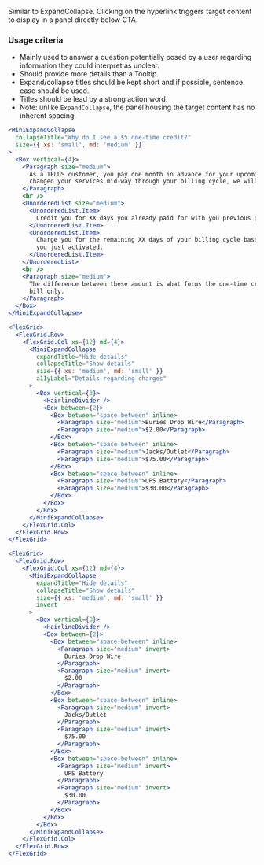 Similar to ExpandCollapse. Clicking on the hyperlink triggers target content to display in a panel directly below CTA.

### Usage criteria

- Mainly used to answer a question potentially posed by a user regarding information they could interpret as unclear.
- Should provide more details than a Tooltip.
- Expand/collapse titles should be kept short and if possible, sentence case should be used.
- Titles should be lead by a strong action word.
- Note: unlike `ExpandCollapse`, the panel housing the target content has no inherent spacing.

```jsx
<MiniExpandCollapse
  collapseTitle="Why do I see a $5 one-time credit?"
  size={{ xs: 'small', md: 'medium' }}
>
  <Box vertical={4}>
    <Paragraph size="medium">
      As a TELUS customer, you pay one month in advance for your upcoming services. Because you
      changed your services mid-way through your billing cycle, we will:
    </Paragraph>
    <br />
    <UnorderedList size="medium">
      <UnorderedList.Item>
        Credit you for XX days you already paid for with you previous plan, but didn't use
      </UnorderedList.Item>
      <UnorderedList.Item>
        Charge you for the remaining XX days of your billing cycle based on the new plan and add-ons
        you just activated.
      </UnorderedList.Item>
    </UnorderedList>
    <br />
    <Paragraph size="medium">
      The difference between these amount is what forms the one-time credit you'll see on your next
      bill only.
    </Paragraph>
  </Box>
</MiniExpandCollapse>
```

```jsx
<FlexGrid>
  <FlexGrid.Row>
    <FlexGrid.Col xs={12} md={4}>
      <MiniExpandCollapse
        expandTitle="Hide details"
        collapseTitle="Show details"
        size={{ xs: 'medium', md: 'small' }}
        a11yLabel="Details regarding charges"
      >
        <Box vertical={3}>
          <HairlineDivider />
          <Box between={2}>
            <Box between="space-between" inline>
              <Paragraph size="medium">Buries Drop Wire</Paragraph>
              <Paragraph size="medium">$2.00</Paragraph>
            </Box>
            <Box between="space-between" inline>
              <Paragraph size="medium">Jacks/Outlet</Paragraph>
              <Paragraph size="medium">$75.00</Paragraph>
            </Box>
            <Box between="space-between" inline>
              <Paragraph size="medium">UPS Battery</Paragraph>
              <Paragraph size="medium">$30.00</Paragraph>
            </Box>
          </Box>
        </Box>
      </MiniExpandCollapse>
    </FlexGrid.Col>
  </FlexGrid.Row>
</FlexGrid>
```

```jsx { "props": { "className": "docs_purple-block" } }
<FlexGrid>
  <FlexGrid.Row>
    <FlexGrid.Col xs={12} md={4}>
      <MiniExpandCollapse
        expandTitle="Hide details"
        collapseTitle="Show details"
        size={{ xs: 'medium', md: 'small' }}
        invert
      >
        <Box vertical={3}>
          <HairlineDivider />
          <Box between={2}>
            <Box between="space-between" inline>
              <Paragraph size="medium" invert>
                Buries Drop Wire
              </Paragraph>
              <Paragraph size="medium" invert>
                $2.00
              </Paragraph>
            </Box>
            <Box between="space-between" inline>
              <Paragraph size="medium" invert>
                Jacks/Outlet
              </Paragraph>
              <Paragraph size="medium" invert>
                $75.00
              </Paragraph>
            </Box>
            <Box between="space-between" inline>
              <Paragraph size="medium" invert>
                UPS Battery
              </Paragraph>
              <Paragraph size="medium" invert>
                $30.00
              </Paragraph>
            </Box>
          </Box>
        </Box>
      </MiniExpandCollapse>
    </FlexGrid.Col>
  </FlexGrid.Row>
</FlexGrid>
```
